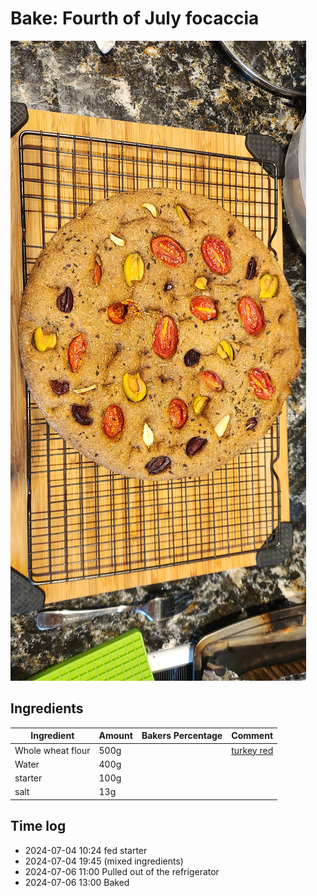 # Bake: Fourth of July focaccia

![focaccia](./focaccia.jpg)

## Ingredients

| Ingredient        | Amount | Bakers Percentage | Comment              |
| ----------------- | ------ | ----------------- | -------------------- |
| Whole wheat flour | 500g   |                   | [turkey red](../641) |
| Water             | 400g   |                   |                      |
| starter           | 100g   |                   |                      |
| salt              | 13g    |                   |                      |

## Time log

- 2024-07-04 10:24 fed starter
- 2024-07-04 19:45 (mixed ingredients)
- 2024-07-06 11:00 Pulled out of the refrigerator
- 2024-07-06 13:00 Baked
